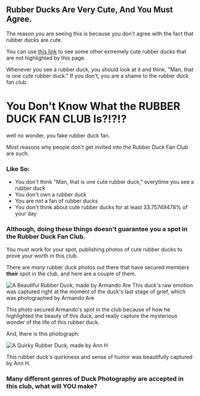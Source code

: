 ## Rubber Ducks Are Very Cute, And You Must Agree.
The reason you are seeing this is because you don't agree with the fact that rubber ducks are cute.

You can use [this link](https://www.google.com/search?q=cute+rubber+ducks&source=lnms&tbm=isch&sa=X&ved=2ahUKEwjT-vWn8KHzAhXF-J4KHXECATEQ_AUoAXoECAQQAw) to see some other extremely cute rubber ducks that are not highlighted by this page.

Whenever you see a rubber duck, you should look at it and think, "Man, that is one cute rubber duck." If you don't, you are a shame to the rubber duck fan club.

# You Don't Know What the RUBBER DUCK FAN CLUB Is?!?!?

well no wonder, you fake rubber duck fan.


Most reasons why people don't get invited into the Rubber Duck Fan Club are such.

### Like So:

- You don't think "Man, that is one cute rubber duck," everytime you see a rubber duck
- You don't own a rubber duck
- You are not a fan of rubber ducks
- You don't think about cute rubber ducks for at least 33.75749478% of your day
### Although, doing these things doesn't guarantee you a spot in the Rubber Duck Fan Club.
You must work for your spot, publishing photos of cute rubber ducks to prove your worth in this club.

There are _many_ rubber duck photos out there that have secured members **their** spot in the club, and here are a couple of them.

![A Beautiful Rubber Duck, made by Armando Are](https://images.pexels.com/photos/3759364/pexels-photo-3759364.jpeg?auto=compress&cs=tinysrgb&h=650&w=940) This duck's raw emotion was captured right at the moment of the duck's last stage of grief, which was  photographed by Armando Are

This photo secured Armando's spot in the club because of how he highlighted the beauty of this duck, and really capture the mysterious wonder of the life of this rubber duck.


And, there is this photograph:

![A Quirky Rubber Duck, made by Ann H](https://images.pexels.com/photos/6432494/pexels-photo-6432494.jpeg?auto=compress&cs=tinysrgb&h=650&w=940) 

This rubber duck's quirkiness and sense of humor was beautifully captured by Ann H.

### Many different genres of Duck Photography are accepted in this club, what will YOU make?

